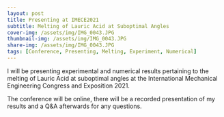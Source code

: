 ```yaml
---
layout: post
title: Presenting at IMECE2021
subtitle: Melting of Lauric Acid at Suboptimal Angles 
cover-img: /assets/img/IMG_0043.JPG
thumbnail-img: /assets/img/IMG_0043.JPG
share-img: /assets/img/IMG_0043.JPG
tags: [Conference, Presenting, Melting, Experiment, Numerical]
---
```


I will be presenting experimental and numerical results pertaining to the melting of Lauric Acid at suboptimal angles at the International Mechanical Engineering Congress and Exposition 2021. 

The conference will be online, there will be a recorded presentation of my results and a Q&A afterwards for any questions. 

